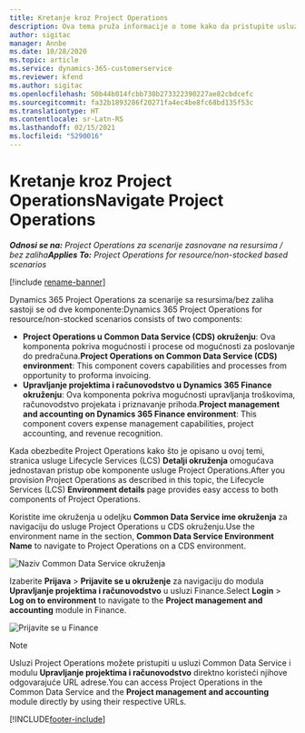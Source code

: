 ```yaml
---
title: Kretanje kroz Project Operations
description: Ova tema pruža informacije o tome kako da pristupite usluzi Project Operations iz usluge Lifecycle Services.
author: sigitac
manager: Annbe
ms.date: 10/28/2020
ms.topic: article
ms.service: dynamics-365-customerservice
ms.reviewer: kfend
ms.author: sigitac
ms.openlocfilehash: 50b44b014fcbb730b273322390227ae82cbdcefc
ms.sourcegitcommit: fa32b1893286f20271fa4ec4be8fc68bd135f53c
ms.translationtype: HT
ms.contentlocale: sr-Latn-RS
ms.lasthandoff: 02/15/2021
ms.locfileid: "5290016"
---
```

# <a name="navigate-project-operations"></a><span data-ttu-id="2cf0a-103">Kretanje kroz Project Operations</span><span class="sxs-lookup"><span data-stu-id="2cf0a-103">Navigate Project Operations</span></span>

<span data-ttu-id="2cf0a-104">_**Odnosi se na:** Project Operations za scenarije zasnovane na resursima / bez zaliha_</span><span class="sxs-lookup"><span data-stu-id="2cf0a-104">_**Applies To:** Project Operations for resource/non-stocked based scenarios_</span></span>

[!include [rename-banner](~/includes/cc-data-platform-banner.md)]

<span data-ttu-id="2cf0a-105">Dynamics 365 Project Operations za scenarije sa resursima/bez zaliha sastoji se od dve komponente:</span><span class="sxs-lookup"><span data-stu-id="2cf0a-105">Dynamics 365 Project Operations for resource/non-stocked scenarios consists of two components:</span></span> 

 - <span data-ttu-id="2cf0a-106">**Project Operations u Common Data Service (CDS) okruženju**: Ova komponenta pokriva mogućnosti i procese od mogućnosti za poslovanje do predračuna.</span><span class="sxs-lookup"><span data-stu-id="2cf0a-106">**Project Operations on Common Data Service (CDS) environment**: This component covers capabilities and processes from opportunity to proforma invoicing.</span></span> 
 - <span data-ttu-id="2cf0a-107">**Upravljanje projektima i računovodstvo u Dynamics 365 Finance okruženju**: Ova komponenta pokriva mogućnosti upravljanja troškovima, računovodstvo projekata i priznavanje prihoda.</span><span class="sxs-lookup"><span data-stu-id="2cf0a-107">**Project management and accounting on Dynamics 365 Finance environment**: This component covers expense management capabilities, project accounting, and revenue recognition.</span></span> 

<span data-ttu-id="2cf0a-108">Kada obezbedite Project Operations kako što je opisano u ovoj temi, stranica usluge Lifecycle Services (LCS) **Detalji okruženja** omogućava jednostavan pristup obe komponente usluge Project Operations.</span><span class="sxs-lookup"><span data-stu-id="2cf0a-108">After you provision Project Operations as described in this topic, the Lifecycle Services (LCS) **Environment details** page provides easy access to both components of Project Operations.</span></span>  

<span data-ttu-id="2cf0a-109">Koristite ime okruženja u odeljku **Common Data Service ime okruženja** za navigaciju do usluge Project Operations u CDS okruženju.</span><span class="sxs-lookup"><span data-stu-id="2cf0a-109">Use the environment name in the section, **Common Data Service Environment Name** to navigate to Project Operations on a CDS environment.</span></span> 

  ![Naziv Common Data Service okruženja](./media/environment-name.PNG)

<span data-ttu-id="2cf0a-111">Izaberite **Prijava** > **Prijavite se u okruženje** za navigaciju do modula **Upravljanje projektima i računovodstvo** u usluzi Finance.</span><span class="sxs-lookup"><span data-stu-id="2cf0a-111">Select **Login** > **Log on to environment** to navigate to the **Project management and accounting** module in Finance.</span></span>  

   ![Prijavite se u Finance](./media/environment-login.PNG)

> [!NOTE]
> <span data-ttu-id="2cf0a-113">Usluzi Project Operations možete pristupiti u usluzi Common Data Service i modulu **Upravljanje projektima i računovodstvo** direktno koristeći njihove odgovarajuće URL adrese.</span><span class="sxs-lookup"><span data-stu-id="2cf0a-113">You can access Project Operations in the Common Data Service and the **Project management and accounting** module directly by using their respective URLs.</span></span> 


[!INCLUDE[footer-include](../includes/footer-banner.md)]